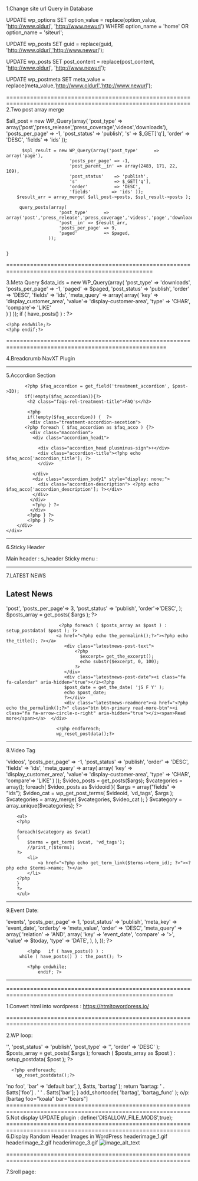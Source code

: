 1.Change site url Query in Database 

UPDATE wp_options SET option_value = replace(option_value, 'http://www.oldurl', 'http://www.newurl') WHERE option_name = 'home' OR option_name = 'siteurl';

UPDATE wp_posts SET guid = replace(guid, 'http://www.oldurl','http://www.newurl');

UPDATE wp_posts SET post_content = replace(post_content, 'http://www.oldurl', 'http://www.newurl');

UPDATE wp_postmeta SET meta_value = replace(meta_value,'http://www.oldurl','http://www.newurl');

============================================================================================================
2.Two post array merge

$all_post = new WP_Query(array(
				'post_type'      => array('post','press_release','press_coverage','videos','downloads'),
				'posts_per_page' => -1,
				'post_status'    => 'publish',
				's'				 => $_GET['q'],
				'order'          => 'DESC',
				'fields'         => 'ids'
			 ));
			
		  $spl_result = new WP_Query(array('post_type'      => array('page'),
							'posts_per_page' => -1,
							'post_parent__in' => array(2483, 171, 22, 169), 
							'post_status'    => 'publish',
							's'				 => $_GET['q'],
							'order'          => 'DESC',
							'fields'		=> 'ids' ));
		$result_arr = array_merge( $all_post->posts, $spl_result->posts );

		 query_posts(array(
		 				'post_type'      => array('post','press_release','press_coverage','videos','page','downloads'),
		 				'post__in' => $result_arr,
						'posts_per_page' => 9,
						'paged'          => $paged,
					));
		 

	}

=================================================================================================

3.Meta Query
$data_ids = new WP_Query(array(
			             'post_type'      => 'downloads',
                 		 'posts_per_page' => -1,
			           	 'paged'          => $paged,
                 		 'post_status'    => 'publish',
                 		 'order'          => 'DESC',
				         'fields'		=> 'ids',
				         'meta_query' => array(
									array(
                          'key' => 'display_customer_area',
                          'value'=> 'display-customer-area',
      									'type' => 'CHAR',
      									'compare'=> 'LIKE'									
                      )
								)
			));
	if ( have_posts() ) : ?>
    <?php while ( have_posts() ) : the_post(); ?>

  	<?php endwhile;?>
    <?php endif;?>

=====================================================================================================

4.Breadcrumb NavXT Plugin
<?php
  if ( !(is_front_page()) ) { ?>

<div class="breadcrumbs" typeof="BreadcrumbList" vocab="http://schema.org/">
    <?php if(function_exists('bcn_display'))
    {
        bcn_display();
    }?>
</div>
<?php } ?>

-------------------------------------------------------------------------------------------------------
5.Accordion Section

<div class="container">
    <div class="row">
        <div class="col-xs-12 col-sm-12 col-md-12 col-lg-12">

           <?php $faq_accordion = get_field('treatment_accordion', $post->ID);
           if(!empty($faq_accordion)){?>
            <h2 class="faqs-rel-treatment-title">FAQ's</h2>

            <?php 
            if(!empty($faq_accordion)) {  ?>
             <div class="treatment-accordion-secetion">
           <?php foreach ( $faq_accordion as $faq_acco ) {?>
             <div class="maccordion">
              <div class="accordion_head1">
                
                <div class="accordion_head plusminus-sign">+</div>
                <div class="accordion-title"><?php echo $faq_acco['accordion_title']; ?>
                </div>
                
              </div>
              <div class="accordion_body1" style="display: none;">
                <div class="accordion-description"> <?php echo $faq_acco['accordion_description']; ?></div>
              </div>
             </div>
              <?php } ?>
             </div>
            <?php } ?>  
            <?php } ?>
        </div>
    </div>
</div>


<script>
jQuery(document).ready(function ($) {
    //toggle the component with class accordion_body
    $(".accordion_head1").click(function () {
        if ($('.accordion_body1').is(':visible')) {
            $(".accordion_body1").slideUp(300);
            $(".plusminus-sign").text('+');
        }
        if ($(this).next(".accordion_body1").is(':visible')) {
            $(this).next(".accordion_body1").slideUp(300);
            $(this).children(".plusminus-sign").text('+');
        } else {
            $(this).next(".accordion_body1").slideDown(300);
            $(this).children(".plusminus-sign").text('-');
        }
    });
});
</script>
-------------------------------------------------------------------------------------------------------

6.Sticky Header

Main header : s_header
Sticky menu :<nav class="navbar navbar-inverse animated fadeIn navbar-fixed-top">

<script>
      jQuery(document).ready(function($) {
        $(window).scroll(function() {
        var y = $(window).scrollTop(); 
        var hh = $('.s_header').outerHeight();
        var ww = $(window).width();
         if(y > hh)
         {
          $('.navbar').removeClass("animated fadeIn navbar-fixed-top");
          $('.navbar').addClass("animated fadeIn navbar-fixed-top");
         }
         else{
          $('.navbar').removeClass("animated fadeIn navbar-fixed-top");
         }
         });
        });
</script>

-------------------------------------------------------------------------------------------------------
7.LATEST NEWS

<div class="row">
            <h2 class="latestnews-section-title">Latest News</h2>
                    <?php
                  $args = array(
                  'post_type'=> 'post',
                  'posts_per_page'=> 3,
                  'post_status'    => 'publish',
                  'order'=>'DESC',
                );
                  $posts_array = get_posts( $args ); ?>

                        <?php foreach ( $posts_array as $post ) : setup_postdata( $post ); ?>
                       <a href="<?php echo the_permalink();?>"><?php echo the_title(); ?></a>
                          <div class="latestnews-post-text">
                              <?php
                                $excerpt= get_the_excerpt(); 
                                echo substr($excerpt, 0, 100); 
                              ?>
                          </div>
                          <div class="latestnews-post-date"><i class="fa fa-calendar" aria-hidden="true"></i><?php 
                          $post_date = get_the_date( 'jS F Y' ); 
                          echo $post_date;
                          ?></div>
                          <div class="latestnews-readmore"><a href="<?php echo the_permalink();?>" class="btn btn-primary read-more-btn"><i class="fa fa-arrow-circle-o-right" aria-hidden="true"></i><span>Read more</span></a>  </div>
                        
                       <?php endforeach; 
                       wp_reset_postdata();?>
 </div> 

-------------------------------------------------------------------------------------------------------
8.Video Tag

<?php
$args = array(
			'post_type'      => 'videos',
			'posts_per_page' => -1,
			'post_status'    => 'publish',
			'order'          => 'DESC',
			'fields'         => 'ids',
			'meta_query' => array(									
				array(
				'key' => 'display_customer_area',
				'value'=> 'display-customer-area',
				'type' => 'CHAR',
				'compare'=> 'LIKE'									
				)				
		));
		
		$video_posts = get_posts($args);
		$vcategories = array();
		foreach( $video_posts as $videoid ){
			$args = array("fields" => "ids");
			$video_cat = wp_get_post_terms( $videoid, 'vd_tags', $args );
			$vcategories = array_merge( $vcategories, $video_cat );
		}
		$vcategory = array_unique($vcategories);
		?>
        <ul>
        <?php
		
		foreach($vcategory as $vcat)
		{		
 			$terms = get_term( $vcat, 'vd_tags'); 
			//print_r($terms);
		?>	
			<li>
            	<a href="<?php echo get_term_link($terms->term_id); ?>"><?php echo $terms->name; ?></a>
            </li>
        <?php     
		}
        ?>
		</ul>


-------------------------------------------------------------------------------------------------------
9.Event Date:

<?php
$today = date('Y-m-d');
		  query_posts(array(
				'post_type'      => 'events',
				'posts_per_page' => 1,
				'post_status'    => 'publish',
				'meta_key'		 => 'event_date',
				'orderby'		 => 'meta_value',				
				'order'          => 'DESC',
				'meta_query'	=> array(
					'relation'		=> 'AND',
					array(
						'key'	 	=> 'event_date',						
						'compare' 	=> '>',
						'value'	  	=> $today,
						'type'		=> 'DATE',
					),
				),	
			));
			?>
			<?php	if ( have_posts() ) : 
         while ( have_posts() ) : the_post(); ?>
<?php 
		$edate = strtotime(get_field('event_date'));
  		if($edate) { 
			echo date('F jS,Y',$edate); 
		}
	?>
			<?php endwhile; 
 				endif; ?>

-------------------------------------------------------------------------------------------------------
=======================================================================================================


1.Convert html into wordpress : https://htmltowordpress.io/

============================================================================================================

2.WP loop:
<?php $args = array('posts_per_page'   => '',
                             'post_status'      => 'publish',
                             'post_type'        => '',
                       'order'            => 'DESC' );
      $posts_array = get_posts( $args ); 
       foreach ( $posts_array as $post ) : setup_postdata( $post ); ?>
      <?php endforeach; 
        wp_reset_postdata();?>


<?php 
============================================================================================================

3.
/**/
Create WP Themes 
http://underscores.me/
https://github.com/devinsays/options-framework-theme

/*Custom post*/
https://css-tricks.com/creating-meet-team-page-wordpress/
https://css-tricks.com
-------
https://generatewp.com/post-type/
Post Type Generator
============================================================================================================

4.
/*Add Shortcode*/
add_shortcode( 'home_banner_date_and_cash', 'home_banner_date_cash' );

function home_banner_date_cash( $atts ){ 
  
 ob_start();
 global $cash;
 $cash = $atts['cash'];
 get_template_part( 'inc/inc-home-banner-date-cash' );
 
 return ob_get_clean(); 
 
}

/*SHortcode-2*/
function bartag_func( $atts ) {
  $atts = shortcode_atts(
    array(
      'foo' => 'no foo',
      'bar' => 'default bar',
    ), $atts, 'bartag' );

  return 'bartag: ' . $atts['foo'] . ' ' . $atts['bar'];
}
add_shortcode( 'bartag', 'bartag_func' );

o/p:[bartag foo="koala" bar="bears"]

============================================================================================================

5.Not display UPDATE plugin :
define('DISALLOW_FILE_MODS',true);

============================================================================================================

6.Display Random Header Images in WordPress

    headerimage_1.gif
    headerimage_2.gif
    headerimage_3.gif

<img src="http://path_to_images/headerimage_<?php echo(rand(1,3)); ?>.gif" width="image_width" height="image_height" alt="image_alt_text" />

============================================================================================================

7.Sroll page:
<script type="text/javascript">
    jQuery(document).ready(function($){
      $(".req").click(function() {
        $('html,body').animate({
        scrollTop: $(".callback").offset().top-180},
        2000);
        
      });
    });
  </script>
